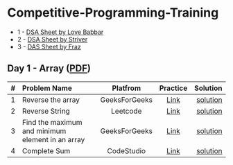 # Competitive-Programming-Training

* 1 - [DSA Sheet by Love Babbar](https://www.geeksforgeeks.org/dsa-sheet-by-love-babbar/)
* 2 - [DSA Sheet by Striver](https://takeuforward.org/interviews/strivers-sde-sheet-top-coding-interview-problems/)
* 3 - [DAS Sheet by Fraz](https://www.codingninjas.com/codestudio/problem-lists/mohammad-fraz-dsa-sheet-problems)

## Day 1 - Array ([PDF](/PDF_Notes/Day-1.pdf))

|  #   | Problem Name  | Platfrom | Practice | Solution |
| :--: | :------------ |:--------:| :-------:| --------:|
|  1   | Reverse the array | GeeksForGeeks | [Link](https://practice.geeksforgeeks.org/problems/reverse-an-array/0) | [solution](Solutions/code-1.cpp) |
|  2   | Reverse String | Leetcode | [Link](https://leetcode.com/problems/reverse-string/) | [solution](Solutions/code-2.cpp) |
|  3   | Find the maximum and minimum element in an array | GeeksForGeeks | [Link](https://practice.geeksforgeeks.org/problems/find-minimum-and-maximum-element-in-an-array4428/1) | [solution](Solutions/code-3.cpp) |
|  4   | Complete Sum | CodeStudio | [Link](https://www.codingninjas.com/codestudio/problems/complete-sum_3161880) | [solution](Solutions/code-4.cpp) |
 
<!-- 

## Bit Manipulation

| Problem Name  | Article | Solution | Practice
| :------------ |:---------------:| :---------------:| -----:|
| Count set bits in an integer | [Link](https://www.geeksforgeeks.org/count-set-bits-in-an-integer/) | [solution](code.cpp) | [Code](https://practice.geeksforgeeks.org/problems/set-bits0143/1) |
| Find the two non-repeating elements in an array of repeating elements | [Link](https://www.geeksforgeeks.org/find-two-non-repeating-elements-in-an-array-of-repeating-elements/) | [solution](code.cpp) | [Code](https://practice.geeksforgeeks.org/problems/finding-the-numbers0215/1) |
| Count number of bits to be flipped to convert A to B | [Link](https://www.geeksforgeeks.org/count-number-of-bits-to-be-flipped-to-convert-a-to-b/) | [solution](code.cpp) | [Code](https://practice.geeksforgeeks.org/problems/bit-difference/0) |
| Count total set bits in all numbers from 1 to n | [Link](https://www.geeksforgeeks.org/count-total-set-bits-in-all-numbers-from-1-to-n/) | [solution](code.cpp) | [Code](https://practice.geeksforgeeks.org/problems/count-total-set-bits/0) |
| Program to find whether a no is power of two	 | [Link](https://www.geeksforgeeks.org/program-to-find-whether-a-given-number-is-power-of-2/) | [solution](code.cpp) | [Code](https://practice.geeksforgeeks.org/problems/power-of-2/0) |
| Find position of the only set bit	 | [Link](https://www.geeksforgeeks.org/find-position-of-the-only-set-bit/) | [solution](code.cpp) | [Code](https://practice.geeksforgeeks.org/problems/find-position-of-set-bit3706/1) |
| Copy set bits in a range	 | [Link](https://www.geeksforgeeks.org/copy-set-bits-in-a-range/) | [solution](code.cpp) | [Code](https://practice.geeksforgeeks.org/problems/set-all-the-bits-in-given-range-of-a-number/0) |
| Divide two integers without using multiplication, division and mod operator | [Link](https://www.geeksforgeeks.org/divide-two-integers-without-using-multiplication-division-mod-operator/) | [solution](code.cpp) | [Code](https://practice.geeksforgeeks.org/problems/division-without-using-multiplication-division-and-mod-operator/0/) |
| Calculate square of a number without using *, / and pow() | [Link](https://www.geeksforgeeks.org/calculate-square-of-a-number-without-using-and-pow/#:~:text=Given%20an%20integer%20n%2C%20calculate,*%2C%20%2F%20and%20pow().&text=A%20Simple%20Solution%20is%20to%20repeatedly%20add%20n%20to%20result) | [solution](code.cpp) | Code |
| Power Set	 | [Link](https://www.geeksforgeeks.org/power-set/) | [solution](code.cpp) | [Code](https://practice.geeksforgeeks.org/problems/power-set4302/1) |


- Count set bits in an integer - [Article](https://www.geeksforgeeks.org/count-set-bits-in-an-integer/), [Practice](https://practice.geeksforgeeks.org/problems/set-bits0143/1)

- [Check If Binary Representation of a Number is Palindrome](https://www.codingninjas.com/codestudio/problems/check-palindrome_920555?topList=mohammad-fraz-dsa-sheet-problems)
- [Power of Two](https://www.codingninjas.com/codestudio/problems/power-of-two_893061?topList=mohammad-fraz-dsa-sheet-problems)
- [Divide Two Integers](https://www.codingninjas.com/codestudio/problems/divide-two-integers_1112617?topList=mohammad-fraz-dsa-sheet-problems)
- [Find All Subsets](https://www.codingninjas.com/codestudio/problems/divide-two-integers_1112617?topList=mohammad-fraz-dsa-sheet-problems)
- [Maximum XOR of Two Numbers in an Array](https://www.codingninjas.com/codestudio/problems/maximum-xor_3119012?topList=mohammad-fraz-dsa-sheet-problems)
 -->